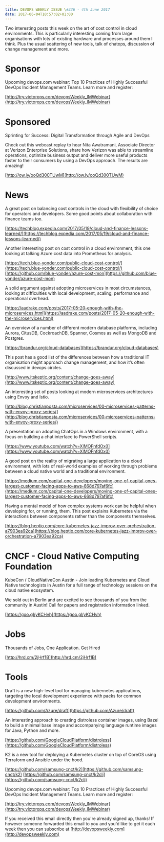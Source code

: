```yaml
---
title: DEVOPS WEEKLY ISSUE \#336 - 4th June 2017 
date: 2017-06-04T10:57:02+01:00
---
```


Two interesting posts this week on the art of cost control in cloud environments. This is particularly interesting coming from large organisations with lots of existing hardware and processes around them I think. Plus the usual scattering of new tools, talk of chatops, discussion of change management and more.


Sponsor
======

Upcoming devops.com webinar: Top 10 Practices of Highly Successful DevOps Incident Management Teams. Learn more and register:

[http://try.victorops.com/devopsWeekly_IMWebinar](http://try.victorops.com/devopsWeekly_IMWebinar)


Sponsored
========

Sprinting for Success: Digital Transformation through Agile and DevOps

Check out this webcast replay to hear Nita Awatramani, Associate Director at Verizon Enterprise Solutions, share how Verizon was able to streamline operations, optimize business output and deliver more useful products faster to their consumers by using a DevOps approach. The results are amazing!

[http://ow.ly/ooQd300TUwM](http://ow.ly/ooQd300TUwM)


News
====

A great post on balancing cost controls in the cloud with flexibility of choice for operators and developers. Some good points about collaboration with finance teams too.

[https://techblog.expedia.com/2017/05/19/cloud-and-finance-lessons-learned/](https://techblog.expedia.com/2017/05/19/cloud-and-finance-lessons-learned/)


Another interesting post on cost control in a cloud environment, this one looking at talking Azure cost data into Prometheus for analysis.

[https://tech.blue-yonder.com/public-cloud-cost-control/](https://tech.blue-yonder.com/public-cloud-cost-control/)
[https://github.com/blue-yonder/azure-cost-mon](https://github.com/blue-yonder/azure-cost-mon)


A solid argument against adopting microservices in most circumstances, looking at difficulties with local development, scaling, performance and operational overhead.

[https://aadrake.com/posts/2017-05-20-enough-with-the-microservices.html](https://aadrake.com/posts/2017-05-20-enough-with-the-microservices.html)


An overview of a number of different modern database platforms, including Aurora, CitusDB, CockroachDB, Spanner, Cosmos as well as MongoDB and Postgres.

[https://brandur.org/cloud-databases](https://brandur.org/cloud-databases)


This post has a good list of the differences between how a traditional IT organisation might approach change management, and how it’s often discussed in devops circles.

[http://www.itskeptic.org/content/change-goes-away](http://www.itskeptic.org/content/change-goes-away)


An interesting set of posts looking at modern microservices architectures using Envoy and Istio.

[http://blog.christianposta.com/microservices/00-microservices-patterns-with-envoy-proxy-series/](http://blog.christianposta.com/microservices/00-microservices-patterns-with-envoy-proxy-series/)


A presentation on adopting ChatOps in a Windows environment, with a focus on building a chat interface to PowerShell scripts.

[https://www.youtube.com/watch?v=XIMOFnfdOx0](https://www.youtube.com/watch?v=XIMOFnfdOx0)


A good post on the reality of migrating a large application to a cloud environment, with lots of real-world examples of working through problems between a cloud native world and a traditional environment.

[https://medium.com/capital-one-developers/moving-one-of-capital-ones-largest-customer-facing-apps-to-aws-668d797af6fc](https://medium.com/capital-one-developers/moving-one-of-capital-ones-largest-customer-facing-apps-to-aws-668d797af6fc)


Having a mental model of how complex systems work can be helpful when developing for, or running, them. This post explains Kubernetes via the interactions between components rather than the components themselves.

[https://blog.heptio.com/core-kubernetes-jazz-improv-over-orchestration-a7903ea92ca](https://blog.heptio.com/core-kubernetes-jazz-improv-over-orchestration-a7903ea92ca)



CNCF - Cloud Native Computing Foundation
====

KubeCon / CloudNativeCon Austin - Join leading Kubernetes and Cloud Native technologists in Austin for a full range of technology sessions on the cloud native ecosystem.

We sold out in Berlin and are excited to see thousands of you from the community in Austin! Call for papers and registration information linked.

[https://goo.gl/yKCHvh](https://goo.gl/yKCHvh)


Jobs
====

Thousands of Jobs, One Application. Get Hired

[http://hrd.cm/2jHrf1B](http://hrd.cm/2jHrf1B)


Tools
=====

Draft is a new high-level tool for managing kubernetes applications, targeting the local development experience with packs for common development environments.

[https://github.com/Azure/draft](https://github.com/Azure/draft)


An interesting approach to creating distroless container images, using Bazel to build a minimal base image and accompanying language runtime images for Java, Python and more.

[https://github.com/GoogleCloudPlatform/distroless](https://github.com/GoogleCloudPlatform/distroless)


K2 is a new tool for deploying a Kubernetes cluster on top of CoreOS using Terraform and Ansible under the hood.

[https://github.com/samsung-cnct/k2](https://github.com/samsung-cnct/k2)
[https://github.com/samsung-cnct/k2cli](https://github.com/samsung-cnct/k2cli)


Upcoming devops.com webinar: Top 10 Practices of Highly Successful DevOps Incident Management Teams. Learn more and register:

[http://try.victorops.com/devopsWeekly_IMWebinar](http://try.victorops.com/devopsWeekly_IMWebinar)



If you received this email directly then you're already signed up, thanks! If however someone forwarded this email to you and you'd like to get it each week then you can subscribe at [http://devopsweekly.com](http://devopsweekly.com)

